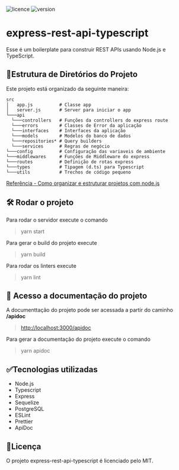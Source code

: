 ![licence](https://img.shields.io/github/license/JessPergentino/express-rest-api-typescript?style=for-the-badge) ![version](https://img.shields.io/github/package-json/v/JessPergentino/express-rest-api-typescript/main?logo=Node.js&style=for-the-badge)

# express-rest-api-typescript

Esse é um boilerplate para construir REST APIs usando Node.js e TypeScript.

## 📁Estrutura de Diretórios do Projeto

Este projeto está organizado da seguinte maneira:

```
src
│   app.js          # Classe app
│   server.js       # Server para iniciar o app
└───api
  └───controllers   # Funções da controllers do express route
  └───errors        # Classes de Error da aplicação
  └───interfaces    # Interfaces da aplicação
  └───models        # Modelos do banco de dados
  └───repositories* # Query builders
  └───services      # Regras de negócio
└───config          # Configuração das variaveis de ambiente
└───middlewares     # Funções de Middleware do express
└───routes          # Definição de rotas express
└───types           # Tipagem (d.ts) para Typescript
└───utils           # Trechos de código pequeno
```

[Referência - Como organizar e estruturar projetos com node.js](https://medium.com/@diomalta/como-organizar-e-estruturar-projetos-com-node-js-4845be004899)

## 🛠️ Rodar o projeto

Para rodar o servidor execute o comando

> yarn start

Para gerar o build do projeto execute

> yarn build

Para rodar os linters execute

> yarn lint

## 📄 Acesso a documentação do projeto

A documenttação do projeto pode ser acessada a partir do caminho **/apidoc**

> <http://localhost:3000/apidoc>

Para gerar a documentação do projeto execute o comando

> yarn apidoc

## ✅Tecnologias utilizadas

- Node.js
- Typescript
- Express
- Sequelize
- PostgreSQL
- ESLint
- Prettier
- ApiDoc

## 📝Licença

O projeto express-rest-api-typescript é licenciado pelo MIT.
